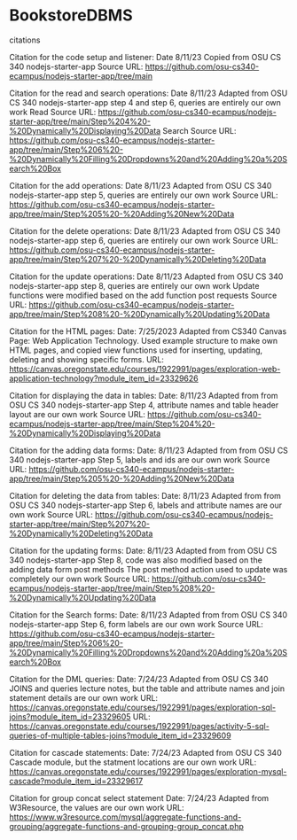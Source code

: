 # BookstoreDBMS

citations

Citation for the code setup and listener:
Date 8/11/23
Copied from OSU CS 340 nodejs-starter-app
Source URL: https://github.com/osu-cs340-ecampus/nodejs-starter-app/tree/main

Citation for the read and search operations:
Date 8/11/23
Adapted from OSU CS 340 nodejs-starter-app step 4 and step 6, queries are entirely our own work
Read Source URL: https://github.com/osu-cs340-ecampus/nodejs-starter-app/tree/main/Step%204%20-%20Dynamically%20Displaying%20Data
Search Source URL: https://github.com/osu-cs340-ecampus/nodejs-starter-app/tree/main/Step%206%20-%20Dynamically%20Filling%20Dropdowns%20and%20Adding%20a%20Search%20Box

Citation for the add operations:
Date 8/11/23
Adapted from OSU CS 340 nodejs-starter-app step 5, queries are entirely our own work
Source URL: https://github.com/osu-cs340-ecampus/nodejs-starter-app/tree/main/Step%205%20-%20Adding%20New%20Data

Citation for the delete operations:
Date 8/11/23
Adapted from OSU CS 340 nodejs-starter-app step 6, queries are entirely our own work
Source URL: https://github.com/osu-cs340-ecampus/nodejs-starter-app/tree/main/Step%207%20-%20Dynamically%20Deleting%20Data

Citation for the update operations:
Date 8/11/23
Adapted from OSU CS 340 nodejs-starter-app step 8, queries are entirely our own work
Update functions were modified based on the add function post requests
Source URL: https://github.com/osu-cs340-ecampus/nodejs-starter-app/tree/main/Step%208%20-%20Dynamically%20Updating%20Data

Citation for the HTML pages:
Date: 7/25/2023
Adapted from CS340 Canvas Page: Web Application Technology. Used example structure to make own HTML pages, and copied view functions used for inserting, updating, deleting and showing specific forms.
URL: https://canvas.oregonstate.edu/courses/1922991/pages/exploration-web-application-technology?module_item_id=23329626

Citation for displaying the data in tables:
Date: 8/11/23
Adapted from from OSU CS 340 nodejs-starter-app Step 4, attribute names and table header layout are our own work
Source URL: https://github.com/osu-cs340-ecampus/nodejs-starter-app/tree/main/Step%204%20-%20Dynamically%20Displaying%20Data

Citation for the adding data forms:
Date: 8/11/23
Adapted from from OSU CS 340 nodejs-starter-app Step 5, labels and ids are our own work
Source URL: https://github.com/osu-cs340-ecampus/nodejs-starter-app/tree/main/Step%205%20-%20Adding%20New%20Data

Citation for deleting the data from tables:
Date: 8/11/23
Adapted from from OSU CS 340 nodejs-starter-app Step 6, labels and attribute names are our own work
Source URL: https://github.com/osu-cs340-ecampus/nodejs-starter-app/tree/main/Step%207%20-%20Dynamically%20Deleting%20Data

Citation for the updating forms:
Date: 8/11/23
Adapted from from OSU CS 340 nodejs-starter-app Step 8, code was also modified based on the adding data form post methods
The post method action used to update was completely our own work
Source URL: https://github.com/osu-cs340-ecampus/nodejs-starter-app/tree/main/Step%208%20-%20Dynamically%20Updating%20Data

Citation for the Search forms:
Date: 8/11/23
Adapted from from OSU CS 340 nodejs-starter-app Step 6, form labels are our own work
Source URL: https://github.com/osu-cs340-ecampus/nodejs-starter-app/tree/main/Step%206%20-%20Dynamically%20Filling%20Dropdowns%20and%20Adding%20a%20Search%20Box

Citation for the DML queries:
Date: 7/24/23
Adapted from OSU CS 340 JOINS and queries lecture notes, but the table and attribute names and join statement details are our own work
URL: https://canvas.oregonstate.edu/courses/1922991/pages/exploration-sql-joins?module_item_id=23329605
URL: https://canvas.oregonstate.edu/courses/1922991/pages/activity-5-sql-queries-of-multiple-tables-joins?module_item_id=23329609

Citation for cascade statements:
Date: 7/24/23
Adapted from OSU CS 340 Cascade module, but the statment locations are our own work
URL: https://canvas.oregonstate.edu/courses/1922991/pages/exploration-mysql-cascade?module_item_id=23329617

Citation for group concat select statement
Date: 7/24/23
Adapted from W3Resource, the values are our own work
URL: https://www.w3resource.com/mysql/aggregate-functions-and-grouping/aggregate-functions-and-grouping-group_concat.php

